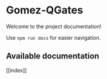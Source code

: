 # Gomez-QGates

Welcome to the project documentation!

Use `npm run docs` for easier navigation.

## Available documentation

[[index]]
